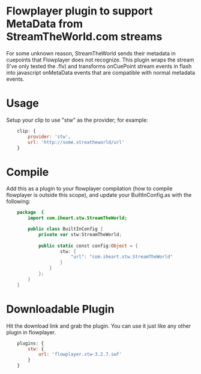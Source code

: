 # Flowplayer plugin to support MetaData from StreamTheWorld.com streams

For some unknown reason, StreamTheWorld sends their metadata in cuepoints that Flowplayer does not recognize.  This
plugin wraps the stream (I've only tested the .flv) and transforms onCuePoint stream events in flash into javascript
onMetaData events that are compatible with normal metadata events.

# Usage

Setup your clip to use "stw" as the provider; for example:

```javascript
	clip: {
		provider: 'stw',
		url: 'http://some.streatheworld/url'
	}
```

# Compile

Add this as a plugin to your flowplayer compilation (how to compile flowplayer is outside this scope), and update your
BuiltInConfig.as with the following:

```actionscript
	package  {
		import com.iheart.stw.StreamTheWorld;

		public class BuiltInConfig {
			private var stw:StreamTheWorld;
		
			public static const config:Object = { 
					stw: {
						"url": "com.iheart.stw.StreamTheWorld"
					}
				}
			};
		}
	}
```

# Downloadable Plugin

Hit the download link and grab the plugin. You can use it just like any other plugin in flowplayer.

```javascript
	plugins: {
		stw: {
			url: 'flowplayer.stw-3.2.7.swf'
		}
	}
```
